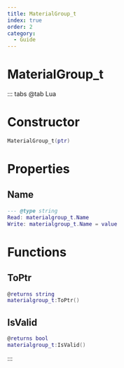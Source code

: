 ```yaml
---
title: MaterialGroup_t
index: true
order: 2
category:
  - Guide
---
```


# MaterialGroup_t

::: tabs
@tab Lua
# Constructor
```lua
MaterialGroup_t(ptr)
```
# Properties
## Name 
```lua
--- @type string
Read: materialgroup_t.Name
Write: materialgroup_t.Name = value
```
# Functions
## ToPtr
```lua
@returns string
materialgroup_t:ToPtr()
```
## IsValid
```lua
@returns bool
materialgroup_t:IsValid()
```

:::